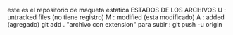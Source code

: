 este es el repositorio de maqueta estatica 
ESTADOS DE LOS ARCHIVOS
U : untracked files (no tiene registro)
M : modified (esta modificado)
A : added (agregado) git add . "archivo con extension"
para subir : git push -u origin 

